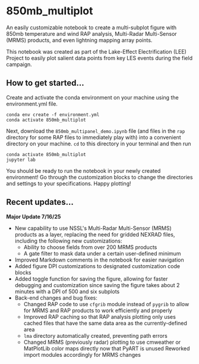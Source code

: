 # 850mb_multiplot
An easily customizable notebook to create a multi-subplot figure with 850mb temperature and wind RAP analysis, Multi-Radar Multi-Sensor (MRMS) products, and even lightning mapping array points.

This notebook was created as part of the Lake-Effect Electrification (LEE) Project to easily plot salient data points from key LES events during the field campaign.

## How to get started...
Create and activate the conda environment on your machine using the environment.yml file.
```
conda env create -f environment.yml
conda activate 850mb_multiplot
```
Next, download the `850mb_multipanel_demo.ipynb` file (and files in the `rap` directory for some RAP files to immediately play with) into a convenient directory on your machine. `cd` to this directory in your terminal and then run
```
conda activate 850mb_multiplot
jupyter lab
```
You should be ready to run the notebook in your newly created environment! Go through the customization blocks to change the directories and settings to your specifications. Happy plotting!

## Recent updates...
**Major Update 7/16/25**
- New capability to use NSSL's Multi-Radar Multi-Sensor (MRMS) products as a layer, replacing the need for gridded NEXRAD files, including the following new customizations:
  - Ability to choose fields from over 200 MRMS products
  - A gate filter to mask data under a certain user-defined minimum
- Improved Markdown comments in the notebook for easier navigation
- Added figure DPI customizations to designated customization code blocks
- Added toggle function for saving the figure, allowing for faster debugging and customization since saving the figure takes about 2 minutes with a DPI of 500 and six subplots
- Back-end changes and bug fixes:
  - Changed RAP code to use `cfgrib` module instead of `pygrib` to allow for MRMS and RAP products to work efficiently and properly
  - Improved RAP caching so that RAP analysis plotting only uses cached files that have the same data area as the currently-defined area
  - `lma` directory automatically created, preventing path errors
  - Changed MRMS (previously radar) plotting to use cmweather or MatPlotLib color maps directly now that PyART is unused
Reworked import modules accordingly for MRMS changes

